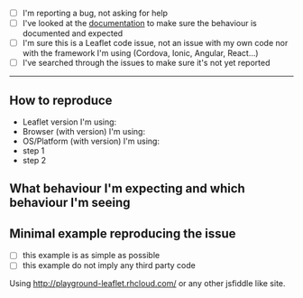 - [ ] I'm reporting a bug, not asking for help
- [ ] I've looked at the [documentation](http://leafletjs.com/reference-1.0.0.html) to make sure the behaviour is documented and expected
- [ ] I'm sure this is a Leaflet code issue, not an issue with my own code nor with the framework I'm using (Cordova, Ionic, Angular, React…)
- [ ] I've searched through the issues to make sure it's not yet reported

----

## How to reproduce

- Leaflet version I'm using:
- Browser (with version) I'm using:
- OS/Platform (with version) I'm using:
- step 1
- step 2

## What behaviour I'm expecting and which behaviour I'm seeing

## Minimal example reproducing the issue

- [ ] this example is as simple as possible
- [ ] this example do not imply any third party code

Using http://playground-leaflet.rhcloud.com/ or any other jsfiddle like site.
